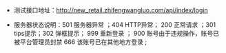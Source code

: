 * 测试接口地址：http://new_retail.zhifengwangluo.com/api/index/login

* 服务器状态说明：501 服务器异常 ；404 HTTP异常； 200 正常请求 ；301 tips提示；302 弹框提示； 999 重新登录 ；
	900 账号由于违规操作，账号已被平台管理员封禁  666 该账号已在其他地方登录  ;